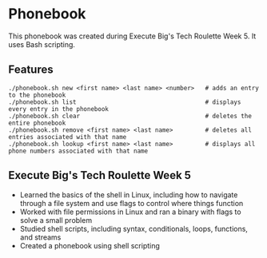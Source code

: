 # Phonebook
This phonebook was created during Execute Big's Tech Roulette Week 5. It uses Bash scripting.

## Features
```
./phonebook.sh new <first name> <last name> <number>   # adds an entry to the phonebook
./phonebook.sh list                                    # displays every entry in the phonebook
./phonebook.sh clear                                   # deletes the entire phonebook 
./phonebook.sh remove <first name> <last name>         # deletes all entries associated with that name
./phonebook.sh lookup <first name> <last name>         # displays all phone numbers associated with that name
```

## Execute Big's Tech Roulette Week 5
- Learned the basics of the shell in Linux, including how to navigate through a file system and use flags to control where things function
- Worked with file permissions in Linux and ran a binary with flags to solve a small problem
- Studied shell scripts, including syntax, conditionals, loops, functions, and streams
- Created a phonebook using shell scripting 
